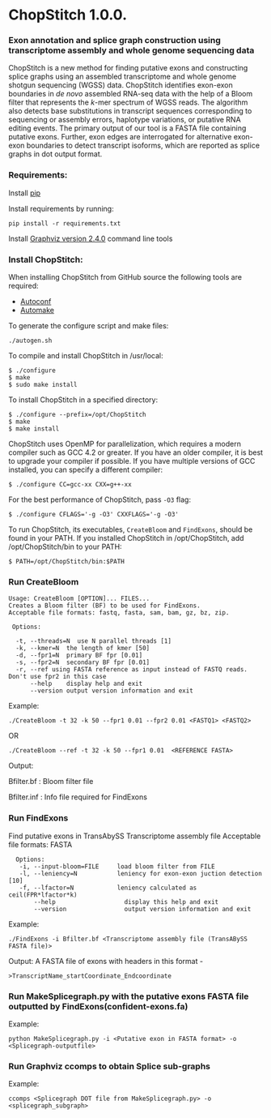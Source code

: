 # ChopStitch 1.0.0.
### Exon annotation and splice graph construction using transcriptome assembly and whole genome sequencing data
                     
ChopStitch is a new method for finding putative exons and constructing splice graphs using an assembled transcriptome and whole genome shotgun sequencing (WGSS) data. ChopStitch identifies exon-exon boundaries in *de novo* assembled RNA-seq data with the help of a Bloom filter that represents the *k*-mer spectrum of WGSS reads. The algorithm also detects base substitutions in transcript sequences corresponding to sequencing or assembly errors, haplotype variations, or putative RNA editing events. The primary output of our tool is a FASTA file containing putative exons. Further, exon edges are interrogated for alternative exon-exon boundaries to detect transcript isoforms, which are reported as splice graphs in dot output format.

### Requirements:
Install [pip](https://pip.pypa.io/en/latest/installing/) 
         
Install requirements by running:
```
pip install -r requirements.txt
```
Install [Graphviz version 2.4.0](http://www.graphviz.org/Download..php) command line tools
              
              
### Install ChopStitch:
When installing ChopStitch from GitHub source the following tools are required:

* [Autoconf](http://www.gnu.org/software/autoconf)
* [Automake](http://www.gnu.org/software/automake)

To generate the configure script and make files:

```
./autogen.sh
```

To compile and install ChopStitch in /usr/local:

```
$ ./configure
$ make
$ sudo make install
```
To install ChopStitch in a specified directory:

```
$ ./configure --prefix=/opt/ChopStitch
$ make 
$ make install 
```

ChopStitch uses OpenMP for parallelization, which requires a modern compiler such as GCC 4.2 or greater. If you have an older compiler, it is best to upgrade your compiler if possible. If you have multiple versions of GCC installed, you can specify a different compiler:

```
$ ./configure CC=gcc-xx CXX=g++-xx 
```

For the best performance of ChopStitch, pass `-O3` flag:  

```
$ ./configure CFLAGS='-g -O3' CXXFLAGS='-g -O3' 
```

To run ChopStitch, its executables, `CreateBloom` and `FindExons`, should be found in your PATH. If you installed ChopStitch in /opt/ChopStitch, add /opt/ChopStitch/bin to your PATH:

```
$ PATH=/opt/ChopStitch/bin:$PATH
```


### Run CreateBloom

```
Usage: CreateBloom [OPTION]... FILES...
Creates a Bloom filter (BF) to be used for FindExons.
Acceptable file formats: fastq, fasta, sam, bam, gz, bz, zip.

 Options:

  -t, --threads=N  use N parallel threads [1]
  -k, --kmer=N	the length of kmer [50]
  -d, --fpr1=N	primary BF fpr [0.01]
  -s, --fpr2=N	secondary BF fpr [0.01]
  -r, --ref	using FASTA reference as input instead of FASTQ reads. Don't use fpr2 in this case
      --help	display help and exit
      --version	output version information and exit

```
Example:
```
./CreateBloom -t 32 -k 50 --fpr1 0.01 --fpr2 0.01 <FASTQ1> <FASTQ2>
```
OR
```
./CreateBloom --ref -t 32 -k 50 --fpr1 0.01  <REFERENCE FASTA> 
```
               
Output:
            
Bfilter.bf : Bloom filter file
             
Bfilter.inf : Info file required for FindExons 
        
             
### Run FindExons
Find putative exons in TransAbySS Transcriptome assembly file
Acceptable file formats: FASTA
```
  Options:
   -i, --input-bloom=FILE     load bloom filter from FILE
   -l, --leniency=N           leniency for exon-exon juction detection [10]
   -f, --lfactor=N            leniency calculated as ceil(FPR*lfactor*k) 
       --help	                display this help and exit
       --version	            output version information and exit

````
           
Example:
```
./FindExons -i Bfilter.bf <Transcriptome assembly file (TransABySS FASTA file)>
```
Output:
A FASTA file of exons with headers in this format - 
```
>TranscriptName_startCoordinate_Endcoordinate
```         
              
### Run MakeSplicegraph.py with the putative exons FASTA file outputted by FindExons(confident-exons.fa)
    
Example:
```
python MakeSplicegraph.py -i <Putative exon in FASTA format> -o <Splicegraph-outputfile>
```
       
### Run Graphviz ccomps to obtain Splice sub-graphs
    
Example:   
```
ccomps <Splicegraph DOT file from MakeSplicegraph.py> -o <splicegraph_subgraph>
```
         
